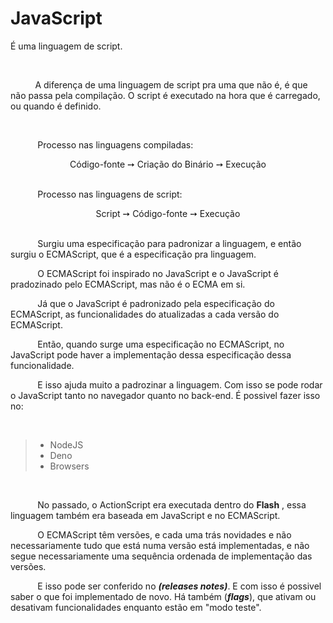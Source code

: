 # JavaScript

É uma linguagem de script.

&nbsp;


&nbsp;&nbsp;&nbsp;&nbsp;&nbsp;&nbsp;&nbsp;&nbsp;&nbsp;&nbsp;A diferença de uma linguagem de script pra uma que não é, é que não passa pela compilação. O script é executado na hora que é carregado, ou quando é definido.

&nbsp;

&nbsp;&nbsp;&nbsp;&nbsp;&nbsp;&nbsp;&nbsp;&nbsp;&nbsp;&nbsp;
Processo nas linguagens compiladas:
<div align="center">
           Código-fonte ➙ Criação do Binário ➙ Execução
</div>
&nbsp;

&nbsp;&nbsp;&nbsp;&nbsp;&nbsp;&nbsp;&nbsp;&nbsp;&nbsp;&nbsp;
Processo nas linguagens de script:

  <div align="center">Script ➙ Código-fonte ➙ Execução
  </div>
&nbsp;


&nbsp;&nbsp;&nbsp;&nbsp;&nbsp;&nbsp;&nbsp;&nbsp;&nbsp;&nbsp;
Surgiu uma especificação para padronizar a linguagem, e então surgiu o ECMAScript, que é a especificação pra linguagem.

&nbsp;&nbsp;&nbsp;&nbsp;&nbsp;&nbsp;&nbsp;&nbsp;&nbsp;&nbsp;
O ECMAScript foi inspirado no JavaScript e o JavaScript é pradozinado pelo ECMAScript, mas não é o ECMA em si.

&nbsp;&nbsp;&nbsp;&nbsp;&nbsp;&nbsp;&nbsp;&nbsp;&nbsp;&nbsp;
Já que o JavaScript é padronizado pela especificação do ECMAScript, as funcionalidades do atualizadas a cada versão do ECMAScript. 

&nbsp;&nbsp;&nbsp;&nbsp;&nbsp;&nbsp;&nbsp;&nbsp;&nbsp;&nbsp;
Então, quando surge uma especificação no ECMAScript, no JavaScript pode haver a implementação dessa especificação dessa funcionalidade. 

&nbsp;&nbsp;&nbsp;&nbsp;&nbsp;&nbsp;&nbsp;&nbsp;&nbsp;&nbsp;
E isso ajuda muito a padrozinar a linguagem. Com isso se pode rodar o JavaScript tanto no navegador quanto no back-end. É possivel fazer isso no: 

&nbsp;


> - NodeJS
>- Deno
> - Browsers

&nbsp;


&nbsp;&nbsp;&nbsp;&nbsp;&nbsp;&nbsp;&nbsp;&nbsp;&nbsp;&nbsp;
No passado, o ActionScript era executada dentro do **Flash** , essa linguagem também era baseada em JavaScript e no ECMAScript.

&nbsp;&nbsp;&nbsp;&nbsp;&nbsp;&nbsp;&nbsp;&nbsp;&nbsp;&nbsp;
O ECMAScript têm versões, e cada uma trás novidades e não necessariamente tudo que está numa versão está implementadas, e não segue necessariamente uma sequência ordenada de implementação das versões. 

&nbsp;&nbsp;&nbsp;&nbsp;&nbsp;&nbsp;&nbsp;&nbsp;&nbsp;&nbsp;
E isso pode ser conferido no ___(releases notes)___. E com isso é possivel saber o que foi implementado de novo. Há também (___flags___), que ativam ou desativam funcionalidades enquanto estão em "modo teste".